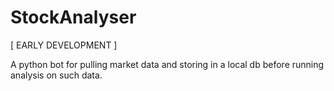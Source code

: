 # StockAnalyser
[ EARLY DEVELOPMENT ]

A python bot for pulling market data and storing in a local db before running analysis on such data.
